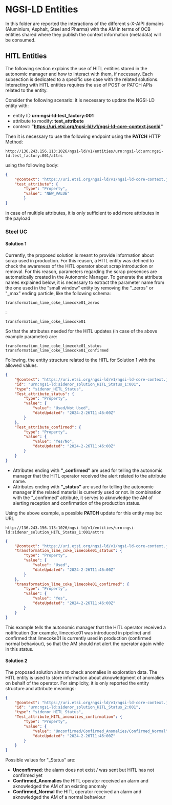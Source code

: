 # NGSI-LD Entities

In this folder are reported the interactions of the different s-X-AIPI domains (Aluminium, Asphalt, Steel and Pharma) with the AM in terms of OCB entities shared where they publish the context information (metadata) will be consumed.


## HITL Entities

The following section explains the use of HITL entities stored in the autonomic manager and how to interact with them, if necessary. Each subsection is dedicated to a specific use case with the related solutions.
Interacting with HITL entities requires the use of POST or PATCH APIs related to the entity. 

Consider the following scenario: it is necessary to update the NGSI-LD entity with:
- entity ID **urn:ngsi-ld:test_factory:001**
- attribute to modify:  **test_attribute**
- context:  **"https://uri.etsi.org/ngsi-ld/v1/ngsi-ld-core-context.jsonld"**

Then it is necessary to use the following endpoint using the **PATCH** HTTP Method:
```
http://136.243.156.113:1026/ngsi-ld/v1/entities/urn:ngsi-ld:urn:ngsi-ld:test_factory:001/attrs
```
using the following body:

```json
{
    "@context": "https://uri.etsi.org/ngsi-ld/v1/ngsi-ld-core-context.jsonld",
    "test_attribute": {
        "type": "Property",
        "value": "NEW_VALUE"
        }
}
```
in case of multiple attributes, it is only sufficient to add more attributes in the payload

### Steel UC

#### Solution 1

Currently, the proposed solution is meant to provide information about scrap used in production. For this reason, a HITL entity was defined to check the awareness of the HITL operator about scrap introduction or removal. For this reason, parameters regarding the scrap presences are automatically created in the Autonomic Manager. To generate the attribute names explained below, it is necessary to extract the parameter name from the one used in the "small window" entity by removing the "_zeros" or "_max" ending particle, like the following schema:
```
transformation_lime_coke_limecoke01_zeros
```
:
```
transformation_lime_coke_limecoke01
```
So that the attributes needed for the HITL updates (in case of the above example parameter) are:

```
transformation_lime_coke_limecoke01_status 
transformation_lime_coke_limecoke01_confirmed
```

Following, the entity structure related to the HITL for Solution 1 with the allowed values.


```json
{
    "@context": "https://uri.etsi.org/ngsi-ld/v1/ngsi-ld-core-context.jsonld",
    "id": "urn:ngsi-ld:sidenor_solution_HITL_Status_1:001",
    "type": "sidenor_HITL_Status",
    "Test_attribute_status": {
        "type": "Property",
        "value": {
            "value": "Used/Not Used",
            "dateUpdated": "2024-2-26T11:46:00Z"
        }
    },
    "Test_attribute_confirmed": {
        "type": "Property",
        "value": {
            "value": "Yes/No",
            "dateUpdated": "2024-2-26T11:46:00Z"
        }
    }
}

```

- Attributes ending with **"_confirmed"** are used for telling the autonomic manager that the HITL operator received the alert related to the attribute name.
- Attributes ending with **"_status"** are used for telling the autonomic manager if the related material is currently used or not. In combination with the "_confirmed" attribute, it serves to aknowledge the AM of alerting reception and confirmation of the production status.
  
Using the above example, a possible **PATCH** update for this entity may be:
URL
```
http://136.243.156.113:1026/ngsi-ld/v1/entities/urn:ngsi-ld:sidenor_solution_HITL_Status_1:001/attrs
```
```json
{
    "@context": "https://uri.etsi.org/ngsi-ld/v1/ngsi-ld-core-context.jsonld",
    "transformation_lime_coke_limecoke01_status": {
        "type": "Property",
        "value": {
            "value": "Used",
            "dateUpdated": "2024-2-26T11:46:00Z"
        }
    },
    "transformation_lime_coke_limecoke01_confirmed": {
        "type": "Property",
        "value": {
            "value": "Yes",
            "dateUpdated": "2024-2-26T11:46:00Z"
        }
    }
}
```
This example tells the autonomic manager that the HITL operator received a notification (for example, limecoke01 was introduced in pipeline) and confirmed that limecoke01 is currently used in production (confirmed normal behaviour), so that the AM should not alert the operator again while in this status.



#### Solution 2

The proposed solution aims to check anomalies in exploration data. The HITL entity is used to store information about aknowledgment of anomalies on behalf of the operator. For simplicity, it is only reported the entity structure and attribute meanings:

```json
{
    "@context": "https://uri.etsi.org/ngsi-ld/v1/ngsi-ld-core-context.jsonld",
    "id": "urn:ngsi-ld:sidenor_solution_HITL_Status_2:001",
    "type": "sidenor_HITL_Status",
    "Test_attribute_HITL_anomalies_confirmation": {
        "type": "Property",
        "value": {
            "value": "Unconfirmed/Confirmed_Anomalies/Confirmed_Normal",
            "dateUpdated": "2024-2-26T11:46:00Z"
        }
    }
}
```
Possible values for "_Status" are:
- **Unconfirmed**: the alarm does not exist / was sent but HITL has not confirmed yet
- **Confirmed_Anomalies** the HITL operator received an alarm and aknowledged the AM of an existing anomaly
- **Confirmed_Normal** the HITL operator received an alarm and aknowledged the AM of a normal behaviour


